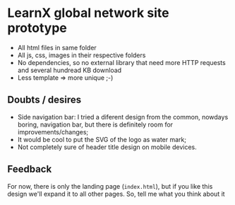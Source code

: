 # LearnX global network site prototype
* All html files in same folder
* All js, css, images in their respective folders
* No dependencies, so no external library that need more HTTP requests and several hundread KB download
* Less template => more unique ;-)
## Doubts / desires
* Side navigation bar: I tried a diferent design from the common, nowdays boring, navigation bar, but there is definitely room for improvements/changes;
* It would be cool to put the SVG of the logo as water mark;
* Not completely sure of header title design on mobile devices.
## Feedback
For now, there is only the landing page (`index.html`), but if you like this design we'll expand it to all other pages.
So, tell me what you think about it